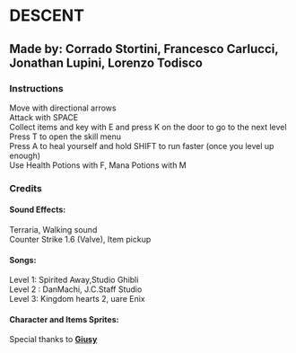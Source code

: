 # DESCENT

## Made by: Corrado Stortini, Francesco Carlucci, Jonathan Lupini, Lorenzo Todisco

### Instructions
Move with directional arrows  
Attack with SPACE  
Collect items and key with E and press K on the door to go to the next level  
Press T to open the skill menu  
Press A to heal yourself and hold SHIFT to run faster (once you level up enough)  
Use Health Potions with F, Mana Potions with M  

### Credits 
#### Sound Effects:  
Terraria, Walking sound  
Counter Strike 1.6 (Valve), Item pickup  

#### Songs:  
Level 1: Spirited Away,Studio Ghibli  
Level 2 : DanMachi, J.C.Staff Studio  
Level 3: Kingdom hearts 2, uare Enix  

#### Character and Items Sprites:  
Special thanks to [**Giusy**](https://www.instagram.com/giusy.hri/)
